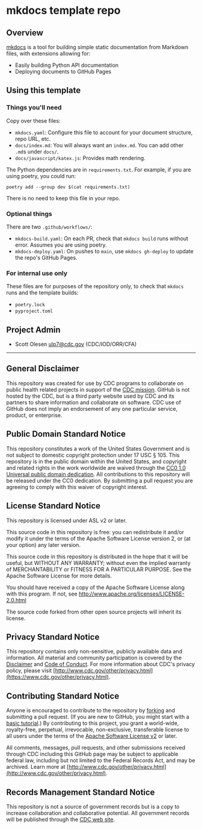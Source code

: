 # mkdocs template repo

## Overview

[mkdocs](https://www.mkdocs.org/) is a tool for building simple static documentation from Markdown files, with extensions allowing for:

- Easily building Python API documentation
- Deploying documents to GitHub Pages

## Using this template

### Things you'll need

Copy over these files:

- `mkdocs.yaml`: Configure this file to account for your document structure, repo URL, etc.
- `docs/index.md`: You will always want an `index.md`. You can add other `.md`s under `docs/`.
- `docs/javascript/katex.js`: Provides math rendering.

The Python dependencies are in `requirements.txt`. For example, if you are using poetry, you could run:

    poetry add --group dev $(cat requirements.txt)

There is no need to keep this file in your repo.

### Optional things

There are two `.github/workflows/`:

- `mkdocs-build.yaml`: On each PR, check that `mkdocs build` runs without error. Assumes you are using poetry.
- `mkdocs-deploy.yaml`: On pushes to `main`, use `mkdocs gh-deploy` to update the repo's GitHub Pages.

### For internal use only

These files are for purposes of the repository only, to check that `mkdocs` runs and the template builds:

- `poetry.lock`
- `pyproject.toml`

## Project Admin

- Scott Olesen <ulp7@cdc.gov> (CDC/IOD/ORR/CFA)

---

## General Disclaimer

This repository was created for use by CDC programs to collaborate on public health related projects in support of the [CDC mission](https://www.cdc.gov/about/organization/mission.htm). GitHub is not hosted by the CDC, but is a third party website used by CDC and its partners to share information and collaborate on software. CDC use of GitHub does not imply an endorsement of any one particular service, product, or enterprise.

## Public Domain Standard Notice

This repository constitutes a work of the United States Government and is not subject to domestic copyright protection under 17 USC § 105. This repository is in the public domain within the United States, and copyright and related rights in the work worldwide are waived through the [CC0 1.0 Universal public domain dedication](https://creativecommons.org/publicdomain/zero/1.0/). All contributions to this repository will be released under the CC0 dedication. By submitting a pull request you are agreeing to comply with this waiver of copyright interest.

## License Standard Notice

This repository is licensed under ASL v2 or later.

This source code in this repository is free: you can redistribute it and/or modify it under the terms of the Apache Software License version 2, or (at your option) any later version.

This source code in this repository is distributed in the hope that it will be useful, but WITHOUT ANY WARRANTY; without even the implied warranty of MERCHANTABILITY or FITNESS FOR A PARTICULAR PURPOSE. See the Apache Software License for more details.

You should have received a copy of the Apache Software License along with this program. If not, see http://www.apache.org/licenses/LICENSE-2.0.html

The source code forked from other open source projects will inherit its license.

## Privacy Standard Notice

This repository contains only non-sensitive, publicly available data and information. All material and community participation is covered by the [Disclaimer](https://github.com/CDCgov/template/blob/master/DISCLAIMER.md) and [Code of Conduct](https://github.com/CDCgov/template/blob/master/code-of-conduct.md). For more information about CDC's privacy policy, please visit [http://www.cdc.gov/other/privacy.html](https://www.cdc.gov/other/privacy.html).

## Contributing Standard Notice

Anyone is encouraged to contribute to the repository by [forking](https://help.github.com/articles/fork-a-repo) and submitting a pull request. (If you are new to GitHub, you might start with a [basic tutorial](https://help.github.com/articles/set-up-git).) By contributing to this project, you grant a world-wide, royalty-free, perpetual, irrevocable, non-exclusive, transferable license to all users under the terms of the [Apache Software License v2](http://www.apache.org/licenses/LICENSE-2.0.html) or later.

All comments, messages, pull requests, and other submissions received through CDC including this GitHub page may be subject to applicable federal law, including but not limited to the Federal Records Act, and may be archived. Learn more at [http://www.cdc.gov/other/privacy.html](http://www.cdc.gov/other/privacy.html).

## Records Management Standard Notice

This repository is not a source of government records but is a copy to increase collaboration and collaborative potential. All government records will be published through the [CDC web site](http://www.cdc.gov).
